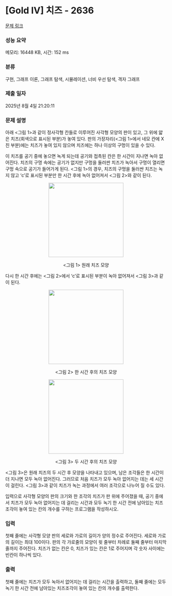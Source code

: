 # [Gold IV] 치즈 - 2636 

[문제 링크](https://www.acmicpc.net/problem/2636) 

### 성능 요약

메모리: 16448 KB, 시간: 152 ms

### 분류

구현, 그래프 이론, 그래프 탐색, 시뮬레이션, 너비 우선 탐색, 격자 그래프

### 제출 일자

2025년 8월 4일 21:20:11

### 문제 설명

<p>아래 <그림 1>과 같이 정사각형 칸들로 이루어진 사각형 모양의 판이 있고, 그 위에 얇은 치즈(회색으로 표시된 부분)가 놓여 있다. 판의 가장자리(<그림 1>에서 네모 칸에 X친 부분)에는 치즈가 놓여 있지 않으며 치즈에는 하나 이상의 구멍이 있을 수 있다.</p>

<p>이 치즈를 공기 중에 놓으면 녹게 되는데 공기와 접촉된 칸은 한 시간이 지나면 녹아 없어진다. 치즈의 구멍 속에는 공기가 없지만 구멍을 둘러싼 치즈가 녹아서 구멍이 열리면 구멍 속으로 공기가 들어가게 된다. <그림 1>의 경우, 치즈의 구멍을 둘러싼 치즈는 녹지 않고 ‘c’로 표시된 부분만 한 시간 후에 녹아 없어져서 <그림 2>와 같이 된다.</p>

<p style="text-align: center;"><img alt="" src="https://upload.acmicpc.net/9b0f0cfb-007d-4ea8-8e6f-e397728b5c8e/-/preview/" style="width: 234px; height: 232px;"></p>

<p style="text-align: center;"><그림 1> 원래 치즈 모양</p>

<p>다시 한 시간 후에는 <그림 2>에서 ‘c’로 표시된 부분이 녹아 없어져서 <그림 3>과 같이 된다.</p>

<p style="text-align: center;"><img alt="" src="https://upload.acmicpc.net/b099f661-9788-4183-bd62-1e98e6f184e7/-/preview/" style="width: 234px; height: 232px;"></p>

<p style="text-align: center;"><그림 2> 한 시간 후의 치즈 모양</p>

<p style="text-align: center;"><img alt="" src="https://upload.acmicpc.net/58fc0743-794b-4e27-84e8-fe491ec7bf3d/-/preview/" style="width: 234px; height: 232px;"></p>

<p style="text-align: center;"><그림 3> 두 시간 후의 치즈 모양</p>

<p><그림 3>은 원래 치즈의 두 시간 후 모양을 나타내고 있으며, 남은 조각들은 한 시간이 더 지나면 모두 녹아 없어진다. 그러므로 처음 치즈가 모두 녹아 없어지는 데는 세 시간이 걸린다. <그림 3>과 같이 치즈가 녹는 과정에서 여러 조각으로 나누어 질 수도 있다.</p>

<p>입력으로 사각형 모양의 판의 크기와 한 조각의 치즈가 판 위에 주어졌을 때, 공기 중에서 치즈가 모두 녹아 없어지는 데 걸리는 시간과 모두 녹기 한 시간 전에 남아있는 치즈조각이 놓여 있는 칸의 개수를 구하는 프로그램을 작성하시오.</p>

### 입력 

 <p>첫째 줄에는 사각형 모양 판의 세로와 가로의 길이가 양의 정수로 주어진다. 세로와 가로의 길이는 최대 100이다. 판의 각 가로줄의 모양이 윗 줄부터 차례로 둘째 줄부터 마지막 줄까지 주어진다. 치즈가 없는 칸은 0, 치즈가 있는 칸은 1로 주어지며 각 숫자 사이에는 빈칸이 하나씩 있다.</p>

### 출력 

 <p>첫째 줄에는 치즈가 모두 녹아서 없어지는 데 걸리는 시간을 출력하고, 둘째 줄에는 모두 녹기 한 시간 전에 남아있는 치즈조각이 놓여 있는 칸의 개수를 출력한다.</p>

